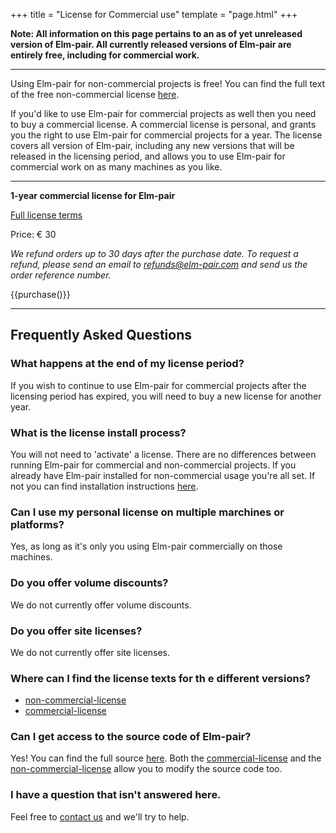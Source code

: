 +++
title = "License for Commercial use"
template = "page.html"
+++

**Note: All information on this page pertains to an as of yet unreleased version of Elm-pair. All currently released versions of Elm-pair are entirely free, including for commercial work.**

---

Using Elm-pair for non-commercial projects is free! You can find the full text of the free non-commercial license [here][non-commercial-license].

If you'd like to use Elm-pair for commercial projects as well then you need to buy a commercial license. A commercial license is personal, and grants you the right to use Elm-pair for commercial projects for a year. The license covers all version of Elm-pair, including any new versions that will be released in the licensing period, and allows you to use Elm-pair for commercial work on as many machines as you like.

---
**1-year commercial license for Elm-pair**

[Full license terms][commercial-license]

Price: € 30

*We refund orders up to 30 days after the purchase date. To request a refund, please send an email to [refunds@elm-pair.com](mailto:refunds@jasperwoudenberg.com) and send us the order reference number.*

{{purchase()}}

---

## Frequently Asked Questions

### What happens at the end of my license period?

If you wish to continue to use Elm-pair for commercial projects after the licensing period has expired, you will need to buy a new license for another year.

### What is the license install process?

You will not need to 'activate' a license. There are no differences between running Elm-pair for commercial and non-commercial projects. If you already have Elm-pair installed for non-commercial usage you're all set. If not you can find installation instructions [here][installation instructions].

### Can I use my personal license on multiple marchines or platforms?

Yes, as long as it's only you using Elm-pair commercially on those machines.

### Do you offer volume discounts?

We do not currently offer volume discounts.

### Do you offer site licenses?

We do not currently offer site licenses.

### Where can I find the license texts for th e different versions?

- [non-commercial-license][]
- [commercial-license][]

### Can I get access to the source code of Elm-pair?

Yes! You can find the full source [here][source-code]. Both the [commercial-license][] and the [non-commercial-license][] allow you to modify the source code too.

### I have a question that isn't answered here.

Feel free to [contact us][support] and we'll try to help.

[non-commercial-license]: https://github.com/jwoudenberg/elm-pair/blob/main/LICENSE
[commercial-license]: /commercial-license.pdf
[installation instructions]: https://github.com/jwoudenberg/elm-pair/blob/main/README.md#installation
[source-code]: https://github.com/jwoudenberg/elm-pair
[support]: /support
